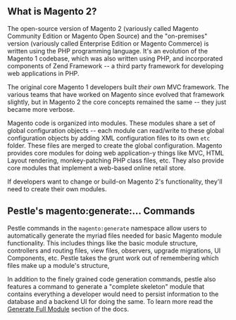 ## What is Magento 2?

The open-source version of Magento 2 (variously called Magento Community Edition or Magento Open Source) and the "on-premises" version (variously called Enterprise Edition or Magento Commerce) is written using the PHP programming language.  It's an evolution of the Magento 1 codebase, which was also written using PHP, and incorporated components of Zend Framework -- a third party framework for developing web applications in PHP.

The original core Magento 1 developers built _their own_ MVC framework.  The various teams that have worked on Magento since evolved that framework slightly, but in Magento 2 the core concepts remained the same -- they just became more verbose.

Magento code is organized into modules.  These modules share a set of global configuration objects -- each module can read/write to these global configuration objects by adding XML configuration files to its own `etc` folder. These files are merged to create the global configuration.  Magento provides core modules for doing web application-y things like MVC, HTML Layout rendering, monkey-patching PHP class files, etc. They also provide core modules that implement a web-based online retail store.

If developers want to change or build-on Magento 2's functionality, they'll need to create their own modules.

## Pestle's magento:generate:... Commands

Pestle commands in the `magento:generate` namespace allow users to automatically generate the myriad files needed for basic Magento module functionality.  This includes things like the basic module structure, controllers and routing files, view files, observers, upgrade migrations, UI Components, etc.  Pestle takes the grunt work out of remembering which files make up a module's structure,

In addition to the finely grained code generation commands, pestle also features a command to generate a "complete skeleton" module that contains everything a developer would need to persist information to the database and a backend UI for doing the same.  To learn more read the [Generate Full Module](https://pestle.readthedocs.io/en/latest/magento2-generate-full-module/) section of the docs.
